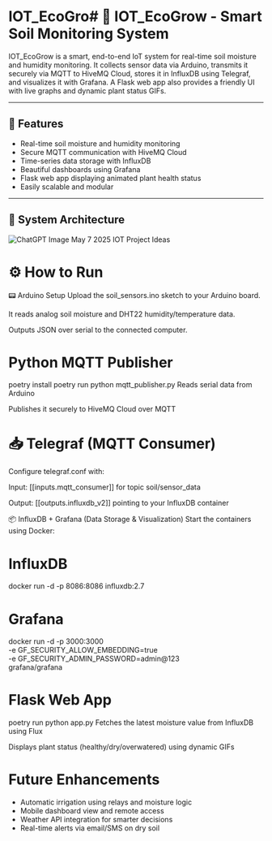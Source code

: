 # IOT_EcoGro# 🌱 IOT_EcoGrow - Smart Soil Monitoring System

IOT_EcoGrow is a smart, end-to-end IoT system for real-time soil moisture and humidity monitoring. It collects sensor data via Arduino, transmits it securely via MQTT to HiveMQ Cloud, stores it in InfluxDB using Telegraf, and visualizes it with Grafana. A Flask web app also provides a friendly UI with live graphs and dynamic plant status GIFs.

---

## 📸 Features

- Real-time soil moisture and humidity monitoring
- Secure MQTT communication with HiveMQ Cloud
- Time-series data storage with InfluxDB
- Beautiful dashboards using Grafana
- Flask web app displaying animated plant health status
- Easily scalable and modular

---

## 🔧 System Architecture

![ChatGPT Image May 7 2025 IOT Project Ideas](https://github.com/user-attachments/assets/8412a5e5-e85f-4d7a-8675-64b9038a15b1)

# ⚙️ How to Run
📟 Arduino Setup
Upload the soil_sensors.ino sketch to your Arduino board.

It reads analog soil moisture and DHT22 humidity/temperature data.

Outputs JSON over serial to the connected computer.

# Python MQTT Publisher
poetry install
poetry run python mqtt_publisher.py
Reads serial data from Arduino

Publishes it securely to HiveMQ Cloud over MQTT

# 📥 Telegraf (MQTT Consumer)
Configure telegraf.conf with:

Input: [[inputs.mqtt_consumer]] for topic soil/sensor_data

Output: [[outputs.influxdb_v2]] pointing to your InfluxDB container

📦 InfluxDB + Grafana (Data Storage & Visualization)
Start the containers using Docker:

# InfluxDB
docker run -d -p 8086:8086 influxdb:2.7

# Grafana
docker run -d -p 3000:3000 \
  -e GF_SECURITY_ALLOW_EMBEDDING=true \
  -e GF_SECURITY_ADMIN_PASSWORD=admin@123 \
  grafana/grafana

# Flask Web App
poetry run python app.py
Fetches the latest moisture value from InfluxDB using Flux

Displays plant status (healthy/dry/overwatered) using dynamic GIFs

# Future Enhancements
- Automatic irrigation using relays and moisture logic
- Mobile dashboard view and remote access
- Weather API integration for smarter decisions
- Real-time alerts via email/SMS on dry soil






